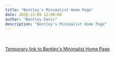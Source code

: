 ```yaml
---
title: "Bentley's Minimalist Home Page"
date: 2020-13-09 12:00:00
author: "Bentley Davis"
description: "Bentley's Minimalist Home Page"
---
```

<div class="content">
<br><br>
<a href="https://docs.google.com/document/d/1-7tr0x6QvCcyCUQGdKEEFqUVVi_hHiSwmfC71oJkVEA">Temporary link to Bentley's Minimalist Home Page </a>
</div>
